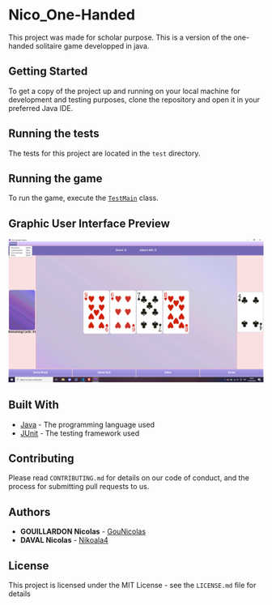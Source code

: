 # Nico_One-Handed

This project was made for scholar purpose.
This is a version of the one-handed solitaire game developped in java.

## Getting Started

To get a copy of the project up and running on your local machine for development and testing purposes, clone the repository and open it in your preferred Java IDE.

## Running the tests

The tests for this project are located in the `test` directory. 

## Running the game

To run the game, execute the [`TestMain`](./game/src/bin/test/TestMain.java) class.

## Graphic User Interface Preview

![GUI Preview](/GUIpreview.png)

## Built With

* [Java](https://www.java.com) - The programming language used
* [JUnit](https://junit.org/junit5/) - The testing framework used

## Contributing

Please read `CONTRIBUTING.md` for details on our code of conduct, and the process for submitting pull requests to us.

## Authors

* **GOUILLARDON Nicolas** - [GouNicolas](https://github.com/GouNicolas)
* **DAVAL Nicolas** - [Nikoala4](https://github.com/Nikoala4)

## License

This project is licensed under the MIT License - see the `LICENSE.md` file for details


